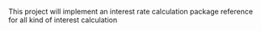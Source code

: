 This project will implement an interest rate calculation package reference for all kind of interest calculation
